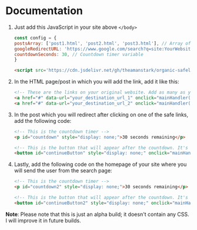 # Documentation

1. Just add this JavaScript in your site above `</body>`

    ```javascript
    const config = {
    postsArray: ['post1.html', 'post2.html', 'post3.html'], // Array of your random post URLs
    googleRedirectURL: 'https://www.google.com/search?q=site:YourWebsite.com', // Google search URL
    countdownSeconds: 30, // Countdown timer variable
    }
    ```
    
    ```html
    <script src='https://cdn.jsdelivr.net/gh/theamanstark/organic-safelink@1.1/safelink-code/script.min.js'></script>
    ```
    
2. In the HTML page/post in which you will add the link, add it like this:

    ```html
    <!-- These are the links on your original website. Add as many as you like. -->
    <a href="#" data-url="your_destination_url_1" onclick="mainHandler('redirect', this)">Go to destination 1</a>
    <a href="#" data-url="your_destination_url_2" onclick="mainHandler('redirect', this)">Go to destination 2</a>
    ```

3. In the post which you will redirect after clicking on one of the safe links, add the following code:

    ```html
    <!-- This is the countdown timer -->
    <p id="countdown" style="display: none;">30 seconds remaining</p>

    <!-- This is the button that will appear after the countdown. It's hidden by default. -->
    <button id="continueButton" style="display: none;" onclick="mainHandler('continue')">Continue</button>
    ```

4. Lastly, add the following code on the homepage of your site where you will send the user from the search page:

    ```html
    <!-- This is the countdown timer -->
    <p id="countdown2" style="display: none;">30 seconds remaining</p>

    <!-- This is the button that will appear after the countdown. It's hidden by default. -->
    <button id="continueButton2" style="display: none;" onclick="mainHandler('continue2')">Continue</button>
    ```

**Note**: Please note that this is just an alpha build; it doesn't contain any CSS. I will improve it in future builds.

